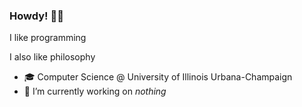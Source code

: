 ### Howdy! 🤠👋
I like programming

I also like philosophy
- 🎓 Computer Science @ University of Illinois Urbana-Champaign
- 🔭 I’m currently working on *nothing*

<!--
**ayuram/ayuram** is a ✨ _special_ ✨ repository because its `README.md` (this file) appears on your GitHub profile.

Here are some ideas to get you started:

- 🔭 I’m currently working on ...
- 🌱 I’m currently learning ...
- 👯 I’m looking to collaborate on ...
- 🤔 I’m looking for help with ...
- 💬 Ask me about ...
- 📫 How to reach me: ...
- 😄 Pronouns: ...
- ⚡ Fun fact: ...
-->
